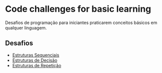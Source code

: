 # Code challenges for basic learning
Desafios de programação para iniciantes praticarem conceitos básicos em qualquer linguagem.

## Desafios

- [Estruturas Sequenciais](https://github.com/f5-nascimento/code-challenges-for-basic-learning/blob/main/Estruturas%20Sequenciais.md)
- [Estruturas de Decisão](https://github.com/f5-nascimento/code-challenges-for-basic-learning/blob/main/Estruturas%20de%20Decis%C3%A3o)
- [Estruturas de Repetição](https://github.com/f5-nascimento/code-challenges-for-basic-learning/blob/main/Estruturas%20de%20Repeti%C3%A7%C3%A3o)
